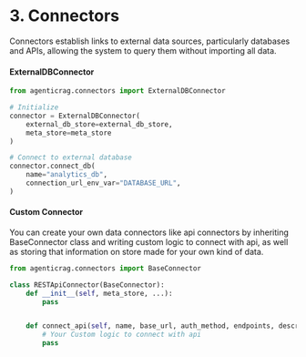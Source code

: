 # 3. Connectors

Connectors establish links to external data sources, particularly databases and APIs, allowing the system to query them without importing all data.

#### ExternalDBConnector

```python
from agenticrag.connectors import ExternalDBConnector

# Initialize
connector = ExternalDBConnector(
    external_db_store=external_db_store,
    meta_store=meta_store
)

# Connect to external database
connector.connect_db(
    name="analytics_db",
    connection_url_env_var="DATABASE_URL",
)
```

#### Custom Connector 
You can create your own data connectors like api connectors by inheriting BaseConnector class and writing custom logic to connect with api, as well as storing that information on store made for your own kind of data.

```python
from agenticrag.connectors import BaseConnector

class RESTApiConnector(BaseConnector):
    def __init__(self, meta_store, ...):
        pass


    def connect_api(self, name, base_url, auth_method, endpoints, description=None, ...):
        # Your Custom logic to connect with api
        pass
```
